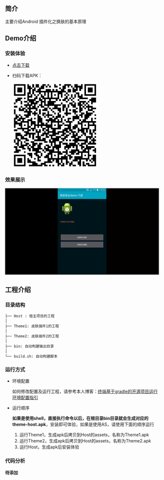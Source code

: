 ## 简介

主要介绍Android 插件化之换肤的基本原理

## Demo介绍

### 安装体验
	
- [点击下载](https://github.com/bihe0832/Android-Plugin/blob/master/res/theme-host.apk)
	
- 扫码下载APK：
	
	![Demo下载二维码](https://github.com/bihe0832/Android-Plugin/blob/master/res/theme-host.png )

### 效果展示

![Demo下载二维码](https://github.com/bihe0832/Android-Plugin/blob/master/res/theme-host.gif )

## 工程介绍

### 目录结构
	
 
 	├── Host : 宿主项目的工程
	│ 
	├── Theme1: 皮肤插件1的工程
	│ 
	├── Theme2: 皮肤插件2的工程
	│ 
	├── bin: 自动构建输出目录
	│ 
	└── build.sh: 自动构建脚本

### 运行方式

- 环境配置

	如何修改配置及运行工程，请参考本人博客：[终端基于gradle的开源项目运行环境配置指引](
http://blog.bihe0832.com/android-as-gradle-config.html)

- 运行顺序

	**如果是使用shell，直接执行命令以后，在根目录bin目录就会生成对应的theme-host.apk**，安装即可体验，如果是使用AS，请使用下面的顺序运行
	
	1. 运行Theme1，生成apk后拷贝到Host的assets，名称为Theme1.apk
	2. 运行Theme2，生成apk后拷贝到Host的assets，名称为Theme2.apk
	3. 运行Host，生成apk后安装体验


### 代码分析

**待添加**